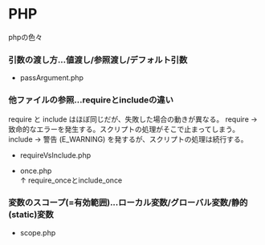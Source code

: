 # PHP
phpの色々

### 引数の渡し方...値渡し/参照渡し/デフォルト引数
- passArgument.php

### 他ファイルの参照...requireとincludeの違い
require と include はほぼ同じだが、失敗した場合の動きが異なる。
require → 致命的なエラーを発生する。スクリプトの処理がそこで止まってしまう。
include → 警告 (E_WARNING) を発するが、スクリプトの処理は続行する。
- requireVsInclude.php

- once.php    
↑ require_onceとinclude_once

### 変数のスコープ(=有効範囲)...ローカル変数/グローバル変数/静的(static)変数
- scope.php
